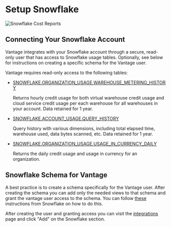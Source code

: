 # Setup Snowflake

![Snowflake Cost Reports](/img/snowflake_cost_report.png)

## Connecting Your Snowflake Account

Vantage integrates with your Snowflake account through a secure, read-only user that has access to Snowflake usage tables. Optionally, see below for instructions on creating a specific schema for the Vantage user.

Vantage requires read-only access to the following tables:

* [SNOWFLAKE.ORGANIZATION_USAGE.WAREHOUSE_METERING_HISTORY](https://docs.snowflake.com/en/sql-reference/functions/warehouse_metering_history.html)

    Returns hourly credit usage for both virtual warehouse credit usage and cloud service credit usage per each warehouse for all warehouses in your account. Data retained for 1 year.

* [SNOWFLAKE.ACCOUNT_USAGE.QUERY_HISTORY](https://docs.snowflake.com/en/sql-reference/account-usage/query_history.html)

    Query history with various dimensions, including total elapsed time, warehouse used, data bytes scanned, etc. Data retained for 1 year.

* [SNOWFLAKE.ORGANIZATION_USAGE.USAGE_IN_CURRENCY_DAILY](https://docs.snowflake.com/en/sql-reference/organization-usage/usage_in_currency_daily.html)

    Returns the daily credit usage and usage in currency for an organization.

## Snowflake Schema for Vantage

A best practice is to create a schema specifically for the Vantage user. After creating the schema you can add only the needed views to that schema and grant the vantage user access to the schema. You can follow [these](https://community.snowflake.com/s/article/Solution-Grant-access-to-specific-views-in-SNOWFLAKE-ACCOUNT-USAGE-to-custom-roles) instructions from Snowflake on how to do this.

After creating the user and granting access you can visit the [integrations](https://console.vantage.sh/settings/integrations) page and click "Add" on the Snowflake section.